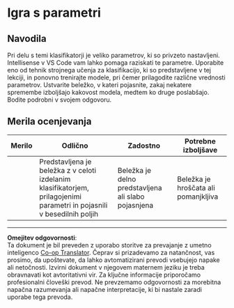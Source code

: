 <!--
CO_OP_TRANSLATOR_METADATA:
{
  "original_hash": "58dfdaf79fb73f7d34b22bdbacf57329",
  "translation_date": "2025-09-05T13:16:13+00:00",
  "source_file": "4-Classification/3-Classifiers-2/assignment.md",
  "language_code": "sl"
}
-->
# Igra s parametri

## Navodila

Pri delu s temi klasifikatorji je veliko parametrov, ki so privzeto nastavljeni. Intellisense v VS Code vam lahko pomaga raziskati te parametre. Uporabite eno od tehnik strojnega učenja za klasifikacijo, ki so predstavljene v tej lekciji, in ponovno trenirajte modele, pri čemer prilagodite različne vrednosti parametrov. Ustvarite beležko, v kateri pojasnite, zakaj nekatere spremembe izboljšajo kakovost modela, medtem ko druge poslabšajo. Bodite podrobni v svojem odgovoru.

## Merila ocenjevanja

| Merilo  | Odlično                                                                                                                | Zadostno                                              | Potrebne izboljšave          |
| -------- | ---------------------------------------------------------------------------------------------------------------------- | ----------------------------------------------------- | ----------------------------- |
|          | Predstavljena je beležka z v celoti izdelanim klasifikatorjem, prilagojenimi parametri in pojasnili v besedilnih poljih | Beležka je delno predstavljena ali slabo pojasnjena   | Beležka je hroščata ali pomanjkljiva |

---

**Omejitev odgovornosti**:  
Ta dokument je bil preveden z uporabo storitve za prevajanje z umetno inteligenco [Co-op Translator](https://github.com/Azure/co-op-translator). Čeprav si prizadevamo za natančnost, vas prosimo, da upoštevate, da lahko avtomatizirani prevodi vsebujejo napake ali netočnosti. Izvirni dokument v njegovem maternem jeziku je treba obravnavati kot avtoritativni vir. Za ključne informacije priporočamo profesionalni človeški prevod. Ne prevzemamo odgovornosti za morebitna napačna razumevanja ali napačne interpretacije, ki bi nastale zaradi uporabe tega prevoda.